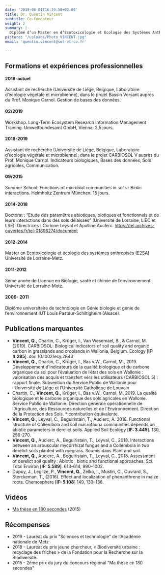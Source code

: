 ```yaml
---
date: '2019-08-01T16:39:58+02:00'
title: Dr. Quentin Vincent
subtitle: Co-fondateur
weight: 2
summary: |-
  Diplômé d’un Master en d’Ecotoxicologie et Ecologie des Systèmes Anthropisés (Université de Lorraine) et d’un Doctorat en Ecotoxicologie, Biodiversité et Ecosystème (Université de Lorraine), Quentin Vincent apporte à la société ses compétences en écologie des sols, microbiologie, étude de la faune, utilisation des indicateurs biologiques, pédagogie ainsi qu’en gestion, analyse et traitement statistiques des données environnementales.
picture: "/uploads/Photo_VINCENT.jpg"
email: 'quentin.vincent@sol-et-co.fr'

---
```

## Formations et expériences professionnelles

#### 2019-actuel

Assistant de recherche (Université de Liège, Belgique, Laboratoire d’écologie végétale et microbienne), dans le projet Bassin Versant auprès du Prof. Monique Carnol.
Gestion de bases des données.

#### 02/2019

Workshop. Long-Term Ecosystem Research Information Management Training. Umweltbundesamt GmbH, Vienna. 3,5 jours.

#### 2018-2019

Assistant de recherche (Université de Liège, Belgique, Laboratoire d’écologie végétale et microbienne), dans le projet CARBIOSOL V auprès du Prof. Monique Carnol.
Indicateurs biologiques, Bases des données, Sols agricoles, Communication.

#### 09/2015

Summer School: Functions of microbial communities in soils : Biotic interactions. Helmholtz Zentrum München. 15 jours.

#### 2014-2018

Doctorat : “Etude des paramètres abiotiques, biotiques et fonctionnels et de leurs interactions dans des sols délaissés” (Université de Lorraine, LIEC et LSE). Directrices : Corinne Leyval et Apolline Auclerc. https://tel.archives-ouvertes.fr/tel-01896274/document

#### 2012-2014

Master en Ecotoxicologie et écologie des systèmes anthropisés (E2SA) Université de Lorraine-Metz.

#### 2011-2012

3ème année de Licence en Biologie, santé et chimie de l’environnement Université de Lorraine-Metz.

#### 2009- 2011

Diplôme universitaire de technologie en Génie biologie et génie de l’environnement IUT Louis Pasteur-Schiltigheim (Alsace).

## Publications marquantes

* **Vincent, Q.,** Chartin, C., Krüger, I., Van Wesemael, B., & Carnol, M. (2019). CARBIOSOL: Biological indicators of soil quality and organic carbon in grasslands and croplands in Wallonia, Belgium. Ecology \[**IF: 4.285**\]. doi: 10.1002/ecy.2843
* **Vincent, Q.,** Chartin, C., Krüger, I., Bas v.W., Carnol, M., 2019. Développement d’indicateurs de la qualité biologique et du carbone organique du sol pour l’évaluation de l’état des sols en Wallonie : valorisation des acquis et transfert vers les utilisateurs (CARBIOSOL 5) : rapport finale. Subvention du Service Public de Wallonie pour l’Université de Liège et l’Université Catholique de Louvain
* Chartin, C._,_ **Vincent, Q.,** Krüger, I., Bas v.W., Carnol, M. 2019. La qualité biologique et le carbone organique des sols agricoles en Wallonie. Service Public de Wallonie. Direction générale opérationnelle de l'Agriculture, des Ressources naturelles et de l'Environnement. Direction de la Protection des Sols. *:contribution équivalente.
* **Vincent, Q.,** Leyval, C., Beguiristain, T., Auclerc, A. 2018. Functional structure of Collembola and soil macrofauna communities depends on abiotic parameters in derelict soils. Applied Soil Ecology \[**IF: 3.445**\]. 130, 259-270.
* **Vincent, Q.,** Auclerc, A., Beguiristain, T., Leyval, C., 2018. Interactions between an arbuscular mycorrhizal fungus and a Collembola in two derelict soils planted with ryegrass. Soumis dans Plant and soil.
* **Vincent, Q.,** Auclerc, A., Beguiristain, T., Leyval, C., 2018. Assessment of derelict soil quality : Abiotic , biotic and functional approaches. Sci. Total Environ \[**IF: 5.589**\]. 613–614, 990–1002.
* Dupuy, J., Leglize, P., **Vincent, Q.**, Zelko, I., Mustin, C., Ouvrard, S., Sterckeman, T., (2016). Effect and localization of phenanthrene in maize roots. Chemosphere \[**IF: 5.108**\] 149, 130–136.

## Vidéos

* [Ma thèse en 180 secondes](https://videos.univ-lorraine.fr/index.php?act=view&id=2169) (2015)

## Récompenses

* 2019 - Lauréat du prix "Sciences et technologie" de l'Académie nationale de Metz
* 2018 - Lauréat du prix jeune chercheur, « Biodiversité urbaine : recyclage des friches » de la Fondation pour la Recherche sur la Biodiversité.
* 2015 - 2ème prix du jury du concours régional "Ma thèse en 180 secondes"